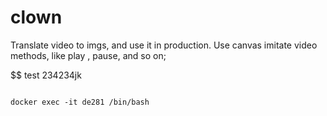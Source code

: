 # clown
Translate video to imgs, and use it in production. Use canvas imitate video methods, like play , pause, and so on;

 $$ test
234234jk

```

docker exec -it de281 /bin/bash

```
